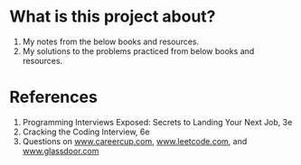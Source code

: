 # What is this project about?
1. My notes from the below books and resources.
2. My solutions to the problems practiced from below books and resources.

# References
1. Programming Interviews Exposed: Secrets to Landing Your Next Job, 3e
2. Cracking the Coding Interview, 6e
3. Questions on www.careercup.com, www.leetcode.com, and www.glassdoor.com
